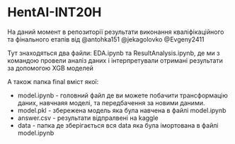 # HentAI-INT20H
На даний момент в репозиторії результати виконання кваліфікаційного та фінального етапів від @antohka151 @jekagolovko @Evgeny2411

Тут знаходяться два файли: EDA.ipynb та ResultAnalysis.ipynb, де ми з командою провели аналіз даних і інтерпретували отримані результати за допомогою XGB моделей

А також папка final вміст якої:

- model.ipynb - головний файл де ви можете побачити трансформацію даних, навчнаяя моделі, та передбачення за новими даними.
- model.pkl - збережена модель яка була навчена в файлі model.ipynb
- answer.csv - результати відпралвені на kaggle
- data - папка де зберігається вся data яка була імортована в файлі model.ipynb
